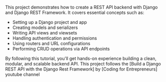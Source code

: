 This project demonstrates how to create a REST API backend with Django and Django REST Framework. It covers essential concepts such as:

- Setting up a Django project and app
- Creating models and serializers
- Writing API views and viewsets
- Handling authentication and permissions
- Using routers and URL configurations
- Performing CRUD operations via API endpoints

By following this tutorial, you'll get hands-on experience building a clean, modular, and scalable backend API.
This project follows the [Build a Django REST API with the Django Rest Framework] by [Coding for Entrepreneurs] youtube channel